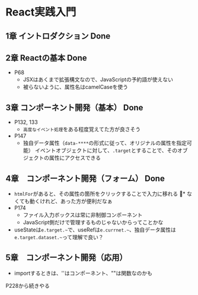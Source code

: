 # React実践入門

## 1章 イントロダクション Done
## 2章 Reactの基本 Done
* P68
    * JSXはあくまで拡張構文なので、JavaScriptの予約語が使えない
    * 被らないように、属性名はcamelCaseを使う
## 3章 コンポーネント開発（基本） Done
* P132, 133
    * `高度なイベント処理`をある程度覚えてた方が良さそう
* P147
    * 独自データ属性（`data-****`の形式に従って、オリジナルの属性を指定可能）
イベントオブジェクトに対して、`.target`とすることで、そのオブジェクトの属性にアクセスできる
## 4章　コンポーネント開発（フォーム） Done
* `htmlFor`があると、その属性の箇所をクリックすることで入力に移れる
    * なくても動くけれど、あった方が便利だなぁ
* P174
    * ファイル入力ボックスは常に非制御コンポーネント
    * JavaScript側だけで管理するものじゃないからってことかな
* useStateは`e.target.~`で、useRefは`e.currnet.~`、独自データ属性は`e.target.dataset.~`って理解で良い？

## 5章　コンポーネント開発（応用）
* importするときは、''はコンポーネント、""は関数なのかも

P228から続きやる